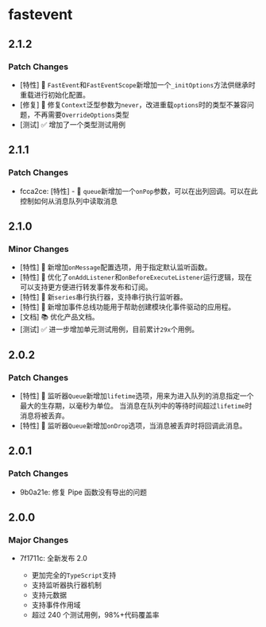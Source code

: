 # fastevent

## 2.1.2

### Patch Changes

-   [特性] 🚀 `FastEvent`和`FastEventScope`新增加一个`_initOptions`方法供继承时重载进行初始化配置。
-   [修复] 🐛 修复`Context`泛型参数为`never`，改进重载`options`时的类型不兼容问题，不再需要`OverrideOptions`类型
-   [测试] ✅ 增加了一个类型测试用例

## 2.1.1

### Patch Changes

-   fcca2ce: [特性] - 🚀 `queue`新增加一个`onPop`参数，可以在出列回调。可以在此控制如何从消息队列中读取消息

## 2.1.0

### Minor Changes

-   [特性] 🚀 新增加`onMessage`配置选项，用于指定默认监听函数。
-   [特性] 🚀 优化了`onAddListener`和`onBeforeExecuteListener`运行逻辑，现在可以支持更方便进行转发事件发布和订阅。
-   [特性] 🚀 新`series`串行执行器，支持串行执行监听器。
-   [特性] 🚀 新增加事件总线功能用于帮助创建模块化事件驱动的应用程。
-   [文档] 📚 优化产品文档。
-   [测试] ✅ 进一步增加单元测试用例，目前累计`29x`个用例。

## 2.0.2

### Patch Changes

-   [特性] 🚀 监听器`Queue`新增加`lifetime`选项，用来为进入队列的消息指定一个最大的生存期，以毫秒为单位。
    当消息在队列中的等待时间超过`lifetime`时消息将被丢弃。
-   [特性] 🚀 监听器`Queue`新增加`onDrop`选项，当消息被丢弃时将回调此消息。

## 2.0.1

### Patch Changes

-   9b0a21e: 修复 Pipe 函数没有导出的问题

## 2.0.0

### Major Changes

-   7f1711c: 全新发布 2.0

    -   更加完全的`TypeScript`支持
    -   支持监听器执行器机制
    -   支持元数据
    -   支持事件作用域
    -   超过 240 个测试用例，98%+代码覆盖率
